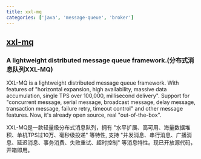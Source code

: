 ```yaml
---
title: xxl-mq
categories: ['java', 'message-queue', 'broker']
---
```

## [xxl-mq](https://github.com/xuxueli/xxl-mq)

### A lightweight distributed message queue framework.(分布式消息队列XXL-MQ)


XXL-MQ is a lightweight distributed message queue framework. 
With features of "horizontal expansion, high availability, massive data accumulation, single TPS over 100,000, millisecond delivery".
Support for "concurrent message, serial message, broadcast message, delay message, transaction message, failure retry, timeout control" and other message features. 
Now, it's already open source, real "out-of-the-box".

XXL-MQ是一款轻量级分布式消息队列，拥有 "水平扩展、高可用、海量数据堆积、单机TPS过10万、毫秒级投递" 等特性, 
支持 "并发消息、串行消息、广播消息、延迟消息、事务消费、失败重试、超时控制" 等消息特性。现已开放源代码，开箱即用。

